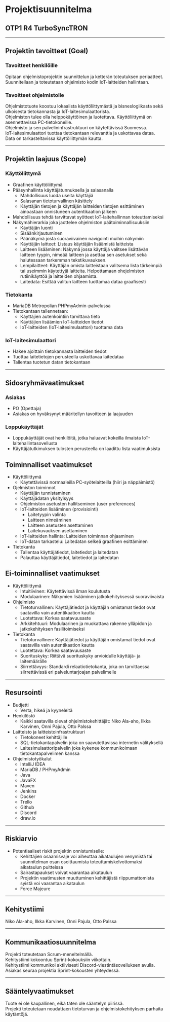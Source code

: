 # Projektisuunnitelma
## OTP1 R4 TurboSyncTRON
---
## Projektin tavoitteet (Goal)
### Tavoitteet henkilöille
Opitaan ohjelmistoprojektin suunnittelun ja ketterän toteutuksen periaatteet.  
Suunnitellaan ja toteutetaan ohjelmisto kodin IoT-laitteiden hallintaan.  
### Tavoitteet ohjelmistolle
Ohjelmistotuote koostuu lokaalista käyttöliittymästä ja bisneslogiikasta sekä ulkoisesta tietokannasta ja IoT-laitesimulaattorista.  
Ohjelmiston tulee olla helppokäyttöinen ja luotettava. Käyttöliittymä on asennettavissa PC-tietokoneille.  
Ohjelmisto ja sen palvelininfrastruktuuri on käytettävissä Suomessa.    
IoT-laitesimulaattori tuottaa tietokantaan relevanttia ja uskottavaa dataa.  
Data on tarkasteltavissa käyttöliittymän kautta.  

---
## Projektin laajuus (Scope)
### Käyttöliittymä
- Graafinen käyttöliittymä
- Pääsynhallinta käyttäjätunnuksella ja salasanalla
    - Mahdollisuus luoda useita käyttäjiä
    - Salasanan tietoturvallinen käsittely
    - Käyttäjän tietojen ja käyttäjän laitteiden tietojen esittäminen ainoastaan onnistuneen autentikaation jälkeen
- Mahdollisuus tehdä tarvittavat syötteet IoT-laitehallinnan toteuttamiseksi
- Näkymähierarkia joka jaottelee ohjelmiston päätoiminnallisuuksiin
    - Käyttäjän luonti
    - Sisäänkirjautuminen
    - Päänäkymä josta suoraviivainen navigointi muihin näkymiin
    - Käyttäjän laitteet: Listaus käyttäjän lisäämistä laitteista
    - Laitteen lisääminen: Näkymä jossa käyttäjä valitsee lisättävän laitteen tyypin, nimeää laitteen ja asettaa sen asetukset sekä halutessaan tarkemman tekstikuvauksen.
    - Lempilaitteet: Käyttäjän omista laitteistaan valitsema lista tärkeimpiä tai useimmin käytettyjä laitteita. Helpottamaan ohejelmiston rutiinikäyttöä ja laitteiden ohjaamista.
    - Laitedata: Esittää valitun laitteen tuottamaa dataa graafisesti
### Tietokanta
- MariaDB Metropolian PHPmyAdmin-palvelussa
- Tietokantaan tallennetaan:
    - Käyttäjien autenkointiin tarvittava tieto
    - Käyttäjien lisäämien IoT-laitteiden tiedot
    - IoT-laitteiden (IoT-laitesimulaattori) tuottama data
### IoT-laitesimulaattori
- Hakee ajoittain tietokannasta laitteiden tiedot
- Tuottaa laitetietojen perusteella uskottavaa laitedataa
- Tallentaa tuotetun datan tietokantaan

---
## Sidosryhmävaatimukset
### Asiakas
- PO (Opettaja)
- Asiakas on hyväksynyt määritellyn tavoitteen ja laajuuden
### Loppukäyttäjät
- Loppukäyttäjät ovat henkilöitä, jotka haluavat kokeilla ilmaista IoT-laitehallintasovellusta
- Käyttäjätutkimuksen tulosten perusteella on laadittu lista vaatimuksista
## Toiminnalliset vaatimukset
- Käyttöliittymä
    - Käytettävissä normaaleilla PC-syötelaitteilla (hiiri ja näppäimistö)
- Ojelmiston toiminnot
    - Käyttäjän tunnistaminen
    - Käyttäjädatan yksityisyys
    - Ohjelmiston asetusten hallitseminen (user preferences)
    - IoT-laitteiden lisääminen (provisiointi)
      - Laitetyypin valinta
      - Laitteen nimeäminen
      - Laitteen asetusten asettaminen
      - Laitekuvauksen asettaminen
    - IoT-laitteiden hallinta: Laitteiden toiminnan ohjaaminen
    - IoT-datan tarkastelu: Laitedatan selkeä graafinen esittäminen
- Tietokanta
    - Tallentaa käyttäjätiedot, laitetiedot ja laitedatan
    - Palauttaa käyttäjätiedot, laitetiedot ja laitedatan
## Ei-toiminnalliset vaatimukset
- Käyttöliittymä
    - Intuitiivinen: Käytettävissä ilman koulutusta
    - Modulaarinen: Näkymien lisääminen jatkokehityksessä suoraviivaista
- Ohjelmisto
    - Tietoturvallinen: Käyttäjätiedot ja käyttäjän omistamat tiedot ovat saatavilla vain autentikaation kautta
    - Luotettava: Korkea saatavuusaste
    - Arkkitehtuuri: Modulaarinen ja muokattava rakenne ylläpidon ja jatkokehityksen fasilitoimiseksi
- Tietokanta
    - Tietoturvallinen: Käyttäjätiedot ja käyttäjän omistamat tiedot ovat saatavilla vain autentikaation kautta
    - Luotettava: Korkea saatavuusaste
    - Suorituskyky: Riittävä suorituskyky arvioidulle käyttäjä- ja laitemäärälle
    - Siirrettävyys: Standardi relaatiotietokanta, joka on tarvittaessa siirrettävissä eri palveluntarjoajan palvelimelle

---
## Resursointi
- Budjetti
    - Verta, hikeä ja kyyneleitä
- Henkilöstö
    - Kaikki saatavilla olevat ohjelmistokehittäjät: Niko Ala-aho, Ilkka Karvinen, Onni Pajula, Otto Palssa
- Laitteisto ja laitteistoinfrastruktuuri
    - Tietokoneet kehittäjille
    - SQL-tietokantapalvelin joka on saavutettavissa internetin välityksellä
    - Laitesimulaattoripalvelin joka kykenee kommunikoimaan tietokantapalvelimen kanssa
- Ohjelmistotyökalut
    - IntelliJ IDEA
    - MariaDB / PHPmyAdmin
    - Java
    - JavaFX
    - Maven
    - Jenkins
    - Docker
    - Trello
    - Github
    - Discord
    - draw.io

---
## Riskiarvio
- Potentiaaliset riskit projektin onnistumiselle:
    - Kehittäjien osaamisvaje voi aiheuttaa aikataulujen venymistä tai suunnitelman osan osoittaumista toteuttamiskelvottomaksi aikataulun puitteissa
    - Sairastapaukset voivat vaarantaa aikataulun
    - Projektin vaatimusten muuttuminen kehittäjistä riippumattomista syistä voi vaarantaa aikataulun
    - Force Majeure

---
## Kehitystiimi
Niko Ala-aho, Ilkka Karvinen, Onni Pajula, Otto Palssa

---
## Kommunikaatiosuunnitelma
Projekti toteutetaan Scrum-meneltelmällä.  
Kehitystiimi kokoontuu Sprint-kokouksiin viikottain.  
Kehitystiimi kommunikoi aktiivisesti Discord-viestintäsovelluksen avulla.  
Asiakas seuraa projektia Sprint-kokousten yhteydessä.  

---
## Sääntelyvaatimukset
Tuote ei ole kaupallinen, eikä täten ole sääntelyn piirissä.  
Projekti toteutetaan noudattaen tietoturvan ja ohjelmistokehityksen parhaita käytäntöjä.








